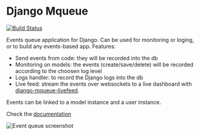 # Django Mqueue

[![Build Status](https://travis-ci.org/synw/django-mqueue.svg?branch=master)](https://travis-ci.org/synw/django-mqueue)

Events queue application for Django. Can be used for monitoring or loging, or to build any events-based app.
Features:

- Send events from code: they will be recorded into the db
- Monitoring on models: the events (create/save/delete) will be recorded according to the choosen log level
- Logs handler: to record the Django logs into the db
- Live feed: stream the events over websockets to a live dashboard 
with [django-mqueue-livefeed](https://github.com/synw/django-mqueue-livefeed).

Events can be linked to a model instance and a user instance.

Check the [documentation](http://django-mqueue.readthedocs.org/en/latest/)

![Event queue screenshot](https://raw.github.com/synw/django-mqueue/master/docs/img/events_list.png)
 
